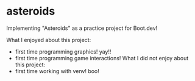 # asteroids
Implementing "Asteroids" as a practice project for Boot.dev!

What I enjoyed about this project:
  - first time programming graphics! yay!!
  - first time programming game interactions!
What I did not enjoy about this project:
  - first time working with venv! boo!
